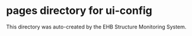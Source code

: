 # pages directory for ui-config

This directory was auto-created by the EHB Structure Monitoring System.
